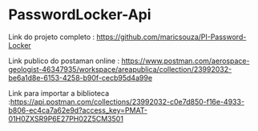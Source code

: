 # PasswordLocker-Api

Link do projeto completo : https://github.com/maricsouza/PI-Password-Locker

Link publico do postaman online : https://www.postman.com/aerospace-geologist-46347935/workspace/areapublica/collection/23992032-be6a1d8e-6153-4258-b90f-cecb95d4a99e

Link para importar a biblioteca :https://api.postman.com/collections/23992032-c0e7d850-f16e-4933-b806-ec4ca7a62e9d?access_key=PMAT-01H0ZXSR9P6E27PH02Z5CM3501



